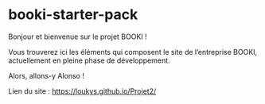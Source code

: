 # booki-starter-pack

Bonjour et bienvenue sur le projet BOOKI !

Vous trouverez ici les éléments qui composent le site de l’entreprise BOOKI, actuellement en pleine phase de développement.

Alors, allons-y Alonso !

Lien du site : https://loukys.github.io/Projet2/
